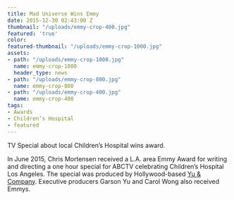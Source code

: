 ```yaml
---
title: Mad Universe Wins Emmy
date: 2015-12-30 02:43:00 Z
thumbnail: "/uploads/emmy-crop-400.jpg"
featured: 'true'
color: 
featured-thumbnail: "/uploads/emmy-crop-1000.jpg"
assets:
- path: "/uploads/emmy-crop-1000.jpg"
  name: emmy-crop-1000
  header_type: news
- path: "/uploads/emmy-crop-800.jpg"
  name: emmy-crop-800
- path: "/uploads/emmy-crop-400.jpg"
  name: emmy-crop-400
tags:
- Awards
- Children’s Hospital
- featured
---
```


TV Special about local Children’s Hospital wins award.


In June 2015, Chris Mortensen received a L.A. area Emmy Award for writing and directing a one hour special for ABCTV celebrating Children’s Hospital Los Angeles. The special was produced by Hollywood-based [Yu & Company](http://yuco.com). Executive producers Garson Yu and Carol Wong also received Emmys.
